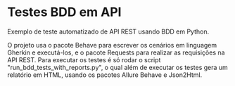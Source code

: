 # Testes BDD em API

Exemplo de teste automatizado de API REST usando BDD em Python.

O projeto usa o pacote Behave para escrever os cenários em linguagem Gherkin e executá-los, e o pacote Requests para realizar as requisições na API REST. Para executar os testes é só rodar o script "run_bdd_tests_with_reports.py", o qual além de executar os testes gera um relatório em HTML, usando os pacotes Allure Behave e Json2Html.
